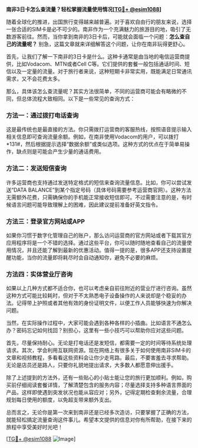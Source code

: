 **南非3日卡怎么查流量？轻松掌握流量使用情况[[TG💪+ @esim1088](https://t.me/s/esim1088)]**

随着全球化的推进，出国旅行变得越来越普遍。对于喜欢自由行的朋友来说，选择一张合适的SIM卡是必不可少的。南非作为一个充满魅力的旅游目的地，吸引了无数游客前往。然而，当你拿到南非的3日卡后，可能就会面临一个问题：**怎么查自己的流量呢？** 别急，这篇文章就来详细解答这个问题，让你在南非玩得更舒心。

首先，让我们了解一下南非的3日卡是什么。这种卡通常是由当地的电信运营商提供，比如Vodacom、MTN或者Cell C等。它们提供的套餐一般包括通话时间、短信以及一定量的流量。对于旅行者来说，这种短期卡非常实用，既能满足日常通讯需求，又不会花费太多。

那么，具体该怎么查流量呢？其实方法很简单，不同的运营商可能会有略微的不同，但总体流程大致相同。以下是一些常见的查询方式：

### 方法一：通过拨打电话查询

这是最传统也是最直接的方法。你只需拨打运营商的客服热线，按照语音提示输入相关信息即可查询流量余额。例如，在南非使用Vodacom的用户，可以拨打*131#，然后根据提示选择“数据余额”或类似选项。这种方式的优点在于简单易操作，缺点则是可能会产生少量的通话费用。

### 方法二：发送短信查询

许多运营商也支持通过发送特定格式的短信来查询流量信息。比如，你可以尝试发送“DATA BALANCE”到某个指定号码（具体号码需要参考运营商官网）。这种方法无需额外花费，只需确保你的手机能正常接收短信即可。不过需要注意的是，有时候语言问题可能导致理解上的困难，因此建议提前准备好英文指令。

### 方法三：登录官方网站或APP

如果你习惯于数字化管理自己的账户，那么访问运营商的官方网站或者下载其官方应用程序将是一个不错的选择。通过这些平台，你可以随时随地查看自己的流量使用情况，并且还能了解到最新的优惠活动。值得一提的是，很多APP还支持设置提醒功能，当你的流量即将耗尽时会自动通知你，避免不必要的麻烦。

### 方法四：实体营业厅咨询

如果以上几种方式都不适合你，也可以考虑亲自前往附近的营业厅进行咨询。虽然这种方式可能比较耗时，但对于不太熟悉电子设备操作的人来说却是个稳妥的办法。记得带上护照或者其他有效的身份证明文件，以便工作人员能够快速为你解决问题。

当然，在实际操作过程中，大家可能会遇到各种各样的小插曲。比如语言不通怎么办？密码忘记如何找回？别担心，这里有一些小技巧可以帮助你应对这些问题。

首先，尽量保持耐心。无论是打电话还是发短信，都需要一定的时间等待系统处理请求。其次，学会利用互联网资源。现在网络上有很多关于如何使用南非SIM卡的文章和视频教程，多看看这些资料会让你少走弯路。最后，不要害羞去寻求帮助。无论是店员还是路人，只要你礼貌地提出请求，大多数人都愿意伸出援手。

除了上述提到的方法外，还有一些贴心的小贴士能让您的旅行更加顺利。例如，购买前仔细阅读套餐详情，了解清楚包含的服务内容；尽量选择支持多种语言界面的产品，这样即使遇到突发状况也能从容应对；另外，记得定期检查剩余流量，合理规划每日使用的额度，以免超支带来额外支出。

总而言之，无论你是第一次来到南非还是已经多次造访，只要掌握了正确的方法，就能轻松搞定流量查询这件事儿。希望本文提供的信息对你有所帮助，在接下来的旅程中享受美好时光吧！

[[TG💪+ @esim1088](https://t.me/s/esim1088) ![Image](https://i.postimg.cc/4NQfJmqS/Snipaste-2025-05-13-00-14-12.png)]